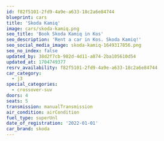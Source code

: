 ```yaml
---
id: f82f5101-2fd9-4a9e-a633-18c2a6e84744
blueprint: cars
title: 'Skoda Kamiq'
image: cars/skoda-kamiq.png
seo_title: 'Book Skoda Kamiq in Kos'
seo_description: 'Rent a car in Kos. Skoda Kamiq!'
seo_social_media_image: skoda-kamiq-1649317856.png
seo_no_index: false
updated_by: 38d2f7cb-982d-4d11-a874-2ba105610d54
updated_at: 1704749377
resrv_availability: f82f5101-2fd9-4a9e-a633-18c2a6e84744
car_category:
  - j3
special_categories:
  - crossover-suv
doors: 4
seats: 5
transmission: manualTransmission
air_condition: airCondition
fuel_type: superUnl
date_of_registration: '2022-01-01'
car_brand: skoda
---
```

